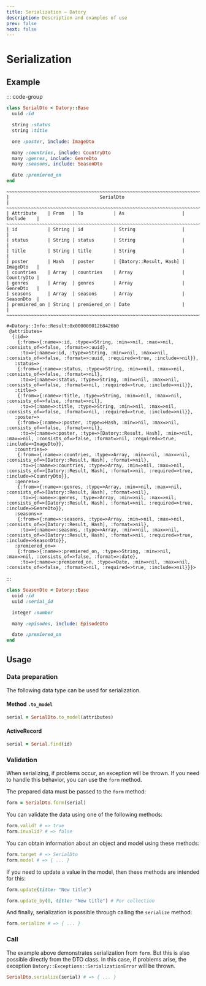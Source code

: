 ```yaml
---
title: Serialization — Datory
description: Description and examples of use
prev: false
next: false
---
```


# Serialization

## Example

::: code-group

```ruby [Code]
class SerialDto < Datory::Base
  uuid :id

  string :status
  string :title

  one :poster, include: ImageDto

  many :countries, include: CountryDto
  many :genres, include: GenreDto
  many :seasons, include: SeasonDto

  date :premiered_on
end
```

```text [Table]
~~~~~~~~~~~~~~~~~~~~~~~~~~~~~~~~~~~~~~~~~~~~~~~~~~~~~~~~~~~~~~~~~~~~~~~~~~~~~~
|                                 SerialDto                                  |
~~~~~~~~~~~~~~~~~~~~~~~~~~~~~~~~~~~~~~~~~~~~~~~~~~~~~~~~~~~~~~~~~~~~~~~~~~~~~~
| Attribute    | From   | To           | As                     | Include    |
~~~~~~~~~~~~~~~~~~~~~~~~~~~~~~~~~~~~~~~~~~~~~~~~~~~~~~~~~~~~~~~~~~~~~~~~~~~~~~
| id           | String | id           | String                 |            |
| status       | String | status       | String                 |            |
| title        | String | title        | String                 |            |
| poster       | Hash   | poster       | [Datory::Result, Hash] | ImageDto   |
| countries    | Array  | countries    | Array                  | CountryDto |
| genres       | Array  | genres       | Array                  | GenreDto   |
| seasons      | Array  | seasons      | Array                  | SeasonDto  |
| premiered_on | String | premiered_on | Date                   |            |
~~~~~~~~~~~~~~~~~~~~~~~~~~~~~~~~~~~~~~~~~~~~~~~~~~~~~~~~~~~~~~~~~~~~~~~~~~~~~~
```

```text [Info]
#<Datory::Info::Result:0x000000012b8426b0
 @attributes=
  {:id=>
    {:from=>{:name=>:id, :type=>String, :min=>nil, :max=>nil, :consists_of=>false, :format=>:uuid},
     :to=>{:name=>:id, :type=>String, :min=>nil, :max=>nil, :consists_of=>false, :format=>:uuid, :required=>true, :include=>nil}},
   :status=>
    {:from=>{:name=>:status, :type=>String, :min=>nil, :max=>nil, :consists_of=>false, :format=>nil},
     :to=>{:name=>:status, :type=>String, :min=>nil, :max=>nil, :consists_of=>false, :format=>nil, :required=>true, :include=>nil}},
   :title=>
    {:from=>{:name=>:title, :type=>String, :min=>nil, :max=>nil, :consists_of=>false, :format=>nil},
     :to=>{:name=>:title, :type=>String, :min=>nil, :max=>nil, :consists_of=>false, :format=>nil, :required=>true, :include=>nil}},
   :poster=>
    {:from=>{:name=>:poster, :type=>Hash, :min=>nil, :max=>nil, :consists_of=>false, :format=>nil},
     :to=>{:name=>:poster, :type=>[Datory::Result, Hash], :min=>nil, :max=>nil, :consists_of=>false, :format=>nil, :required=>true, :include=>ImageDto}},
   :countries=>
    {:from=>{:name=>:countries, :type=>Array, :min=>nil, :max=>nil, :consists_of=>[Datory::Result, Hash], :format=>nil},
     :to=>{:name=>:countries, :type=>Array, :min=>nil, :max=>nil, :consists_of=>[Datory::Result, Hash], :format=>nil, :required=>true, :include=>CountryDto}},
   :genres=>
    {:from=>{:name=>:genres, :type=>Array, :min=>nil, :max=>nil, :consists_of=>[Datory::Result, Hash], :format=>nil},
     :to=>{:name=>:genres, :type=>Array, :min=>nil, :max=>nil, :consists_of=>[Datory::Result, Hash], :format=>nil, :required=>true, :include=>GenreDto}},
   :seasons=>
    {:from=>{:name=>:seasons, :type=>Array, :min=>nil, :max=>nil, :consists_of=>[Datory::Result, Hash], :format=>nil},
     :to=>{:name=>:seasons, :type=>Array, :min=>nil, :max=>nil, :consists_of=>[Datory::Result, Hash], :format=>nil, :required=>true, :include=>SeasonDto}},
   :premiered_on=>
    {:from=>{:name=>:premiered_on, :type=>String, :min=>nil, :max=>nil, :consists_of=>false, :format=>:date},
     :to=>{:name=>:premiered_on, :type=>Date, :min=>nil, :max=>nil, :consists_of=>false, :format=>nil, :required=>true, :include=>nil}}}>
```

:::

```ruby
class SeasonDto < Datory::Base
  uuid :id
  uuid :serial_id

  integer :number

  many :episodes, include: EpisodeDto

  date :premiered_on
end
```

## Usage

### Data preparation

The following data type can be used for serialization.

#### Method `.to_model`

```ruby
serial = SerialDto.to_model(attributes)
```

#### ActiveRecord

```ruby
serial = Serial.find(id)
```

### Validation

When serializing, if problems occur, an exception will be thrown.
If you need to handle this behavior, you can use the `form` method.

The prepared data must be passed to the `form` method:

```ruby
form = SerialDto.form(serial)
```

You can validate the data using one of the following methods:

```ruby
form.valid? # => true
form.invalid? # => false
```

You can obtain information about an object and model using these methods:

```ruby
form.target # => SerialDto
form.model # => { ... }
```

If you need to update a value in the model, then these methods are intended for this:

```ruby
form.update(title: "New title")

form.update_by(0, title: "New title") # For collection
```

And finally, serialization is possible through calling the `serialize` method:

```ruby
form.serialize # => { ... }
```

### Call

The example above demonstrates serialization from `form`.
But this is also possible directly from the DTO class.
In this case, if problems arise, the exception `Datory::Exceptions::SerializationError` will be thrown.

```ruby
SerialDto.serialize(serial) # => { ... }
```
